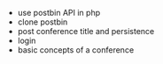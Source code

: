 - use postbin API in php
- clone postbin
- post conference title and persistence
- login
- basic concepts of a conference
